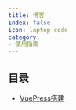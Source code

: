 ```yaml
---
title: 博客
index: false
icon: laptop-code
category:
- 使用指南
---
```


## 目录

- [VuePress搭建](VuePress/vuepress搭建.md)